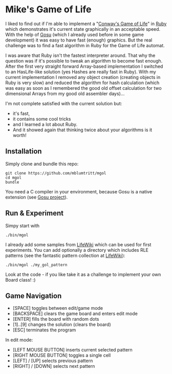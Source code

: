 # Mike's Game of Life

I liked to find out if I'm able to implement a "[Conway's Game of Life](https://en.wikipedia.org/wiki/Game_of_Life)" in [Ruby](https://github.com/ruby) which demonstrates it's current state graphically in an acceptable speed. With the help of [Gosu](https://github.com/gosu/gosu) (which I already used before in some game development) it was easy to have fast (enough) graphics. But the real challenge was to find a fast algorithm in Ruby for the Game of Life automat.

I was aware that Ruby isn't the fastest interpreter around. That why the question was if it's possible to tweak an algorithm to become fast enough. After the first very straight forward Array-based implementation I switched to an HasLife-like solution (yes Hashes are really fast in Ruby). With my current implementation I removed any object creation (creating objects in Ruby is very slow) and reduced the algorithm for hash calculation (which was easy as soon as I remembered the good old offset calculation for two dimensional Arrays from my good old assembler days)...

I'm not complete satisfied with the current solution but:

- it's fast,
- it contains some cool tricks
- and I learned a lot about Ruby.
- And it showed again that thinking twice about your algorithms is it worth!

## Installation

Simply clone and bundle this repo:

```
git clone https://github.com/mblumtritt/mgol
cd mgol
bundle
```

You need a C compiler in your environment, because Gosu is a native extension (see [Gosu project](https://github.com/gosu/gosu)).

## Run & Experiment

Simpy start with

```
./bin/mgol
```

I already add some samples from [LifeWiki](www.conwaylife.com/wiki) which can be used for first experiments. You can add optionally a directory which includes RLE patterns (see the fantastic pattern collection at [LifeWiki](www.conwaylife.com/wiki)):

```
./bin/mgol ./my_gol_pattern
```

Look at the code - if you like take it as a challenge to implement your own Board class! :)

## Game Navigation

- [SPACE] toggles between edit/game mode
- [BACKSPACE] clears the game board and enters edit mode
- [ENTER] fills the board with random dots
- [1]..[9] changes the solution (clears the board)
- [ESC] terminates the program

In edit mode:

- [LEFT MOUSE BUTTON] inserts current selected pattern
- [RIGHT MOUSE BUTTON] toggles a single cell
- [LEFT] / [UP] selects previous pattern
- [RIGHT] / [DOWN] selects next pattern
